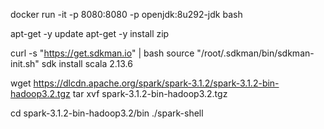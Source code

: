 
docker run -it -p 8080:8080 -p  openjdk:8u292-jdk bash

apt-get -y update
apt-get -y install zip

curl -s "https://get.sdkman.io" | bash
source "/root/.sdkman/bin/sdkman-init.sh"
sdk install scala 2.13.6

wget https://dlcdn.apache.org/spark/spark-3.1.2/spark-3.1.2-bin-hadoop3.2.tgz
tar xvf spark-3.1.2-bin-hadoop3.2.tgz

cd spark-3.1.2-bin-hadoop3.2/bin
./spark-shell


